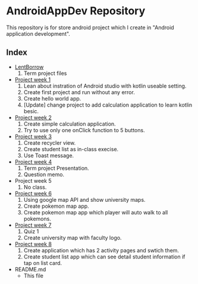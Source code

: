 # AndroidAppDev Repository
This repository is for store android project which I create in "Android application development".

## Index
* [LentBorrow](https://github.com/ShotaKu/AndroidAppDev/tree/master/LentBorrow)
    1. Term project files
* [Project week 1](https://github.com/ShotaKu/AndroidAppDev/tree/master/ProjectWeek1)
    1. Lean about instration of Android studio with kotlin useable setting.
    2. Create first project and run without any error.
    3. Create hello world app.
    4. [Update] change project to add calculation application to learn kotlin besic.
* [Project week 2](https://github.com/ShotaKu/AndroidAppDev/tree/master/ProjectWeek2)
    1. Create simple calculation application.
    2. Try to use only one onClick function to 5 buttons.
* [Project week 3](https://github.com/ShotaKu/AndroidAppDev/tree/master/ProjectWeek3)
    1. Create recycler view.
    2. Create student list as in-class execise.
    3. Use Toast message.
* [Project week 4](https://github.com/ShotaKu/AndroidAppDev/tree/master/ProjectWeek4)
    1. Term project Presentation.
    2. Question memo.
* Project week 5
    1. No class.
* [Project week 6](https://github.com/ShotaKu/AndroidAppDev/tree/master/ProjectWeek6)
    1. Using google map API and show university maps.
    2. Create pokemon map app.
    3. Create pokemon map app which player will auto walk to all pokemons.
* [Project week 7](https://github.com/ShotaKu/AndroidAppDev/tree/master/ProjectWeek7)
    1. Quiz 1
    2. Create university map with faculty logo.
* [Project week 8](https://github.com/ShotaKu/AndroidAppDev/tree/master/ProjectWeek8)
    1. Create application which has 2 activity pages and swtich them.
    2. Create student list app which can see detail student information if tap on list card.
* README.md
    - This file